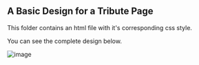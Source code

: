 ## A Basic Design for a Tribute Page

This folder contains an html file with it's corresponding css style.

You can see the complete design below.

![image](https://github.com/Nathnael-G/FCC-Responsive-web-designs/assets/120024349/238f1973-a540-4b35-8587-f40ad0e935ee)
